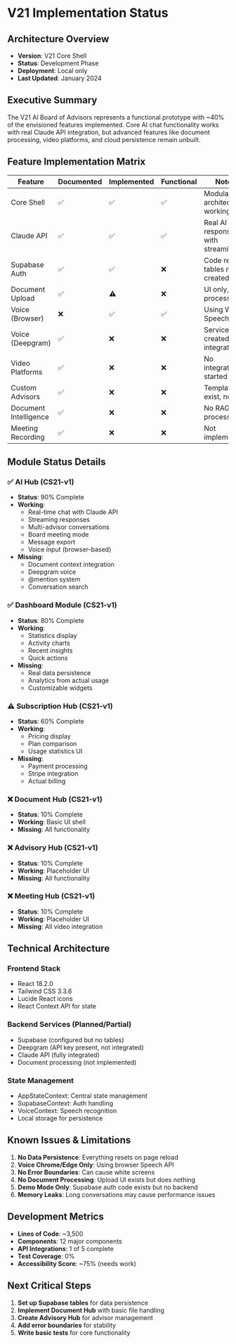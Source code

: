 # V21 Implementation Status

## Architecture Overview
- **Version**: V21 Core Shell
- **Status**: Development Phase  
- **Deployment**: Local only
- **Last Updated**: January 2024

## Executive Summary
The V21 AI Board of Advisors represents a functional prototype with ~40% of the envisioned features implemented. Core AI chat functionality works with real Claude API integration, but advanced features like document processing, video platforms, and cloud persistence remain unbuilt.

## Feature Implementation Matrix

| Feature | Documented | Implemented | Functional | Notes |
|---------|------------|-------------|------------|-------|
| Core Shell | ✅ | ✅ | ✅ | Modular architecture working |
| Claude API | ✅ | ✅ | ✅ | Real AI responses with streaming |
| Supabase Auth | ✅ | ✅ | ❌ | Code ready, tables not created |
| Document Upload | ✅ | ⚠️ | ❌ | UI only, no processing |
| Voice (Browser) | ❌ | ✅ | ✅ | Using Web Speech API |
| Voice (Deepgram) | ✅ | ❌ | ❌ | Service created, not integrated |
| Video Platforms | ✅ | ❌ | ❌ | No integration started |
| Custom Advisors | ✅ | ❌ | ❌ | Templates exist, no UI |
| Document Intelligence | ✅ | ❌ | ❌ | No RAG or processing |
| Meeting Recording | ✅ | ❌ | ❌ | Not implemented |

## Module Status Details

### ✅ AI Hub (CS21-v1)
- **Status**: 90% Complete
- **Working**: 
  - Real-time chat with Claude API
  - Streaming responses
  - Multi-advisor conversations
  - Board meeting mode
  - Message export
  - Voice input (browser-based)
- **Missing**: 
  - Document context integration
  - Deepgram voice
  - @mention system
  - Conversation search

### ✅ Dashboard Module (CS21-v1)
- **Status**: 80% Complete
- **Working**: 
  - Statistics display
  - Activity charts
  - Recent insights
  - Quick actions
- **Missing**: 
  - Real data persistence
  - Analytics from actual usage
  - Customizable widgets

### ⚠️ Subscription Hub (CS21-v1)
- **Status**: 60% Complete
- **Working**: 
  - Pricing display
  - Plan comparison
  - Usage statistics UI
- **Missing**: 
  - Payment processing
  - Stripe integration
  - Actual billing

### ❌ Document Hub (CS21-v1)
- **Status**: 10% Complete
- **Working**: Basic UI shell
- **Missing**: All functionality

### ❌ Advisory Hub (CS21-v1)
- **Status**: 10% Complete
- **Working**: Placeholder UI
- **Missing**: All functionality

### ❌ Meeting Hub (CS21-v1)
- **Status**: 10% Complete
- **Working**: Placeholder UI
- **Missing**: All video integration

## Technical Architecture

### Frontend Stack
- React 18.2.0
- Tailwind CSS 3.3.6
- Lucide React icons
- React Context API for state

### Backend Services (Planned/Partial)
- Supabase (configured but no tables)
- Deepgram (API key present, not integrated)
- Claude API (fully integrated)
- Document processing (not implemented)

### State Management
- AppStateContext: Central state management
- SupabaseContext: Auth handling
- VoiceContext: Speech recognition
- Local storage for persistence

## Known Issues & Limitations

1. **No Data Persistence**: Everything resets on page reload
2. **Voice Chrome/Edge Only**: Using browser Speech API
3. **No Error Boundaries**: Can cause white screens
4. **No Document Processing**: Upload UI exists but does nothing
5. **Demo Mode Only**: Supabase auth code exists but no backend
6. **Memory Leaks**: Long conversations may cause performance issues

## Development Metrics

- **Lines of Code**: ~3,500
- **Components**: 12 major components
- **API Integrations**: 1 of 5 complete
- **Test Coverage**: 0%
- **Accessibility Score**: ~75% (needs work)

## Next Critical Steps

1. **Set up Supabase tables** for data persistence
2. **Implement Document Hub** with basic file handling
3. **Create Advisory Hub** for advisor management
4. **Add error boundaries** for stability
5. **Write basic tests** for core functionality